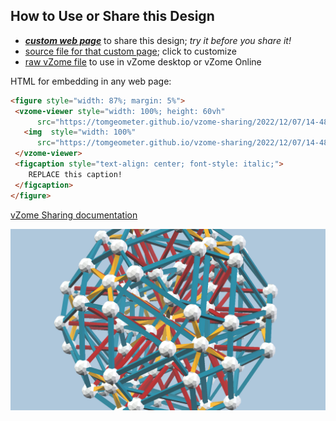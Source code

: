 
## How to Use or Share this Design

 - [***custom web page***][post] to share this design; *try it before you share it!*
 - [source file for that custom page][source]; click to customize
 - [raw vZome file][raw] to use in vZome desktop or vZome Online
 
 HTML for embedding in any web page:
 ```html
<figure style="width: 87%; margin: 5%">
  <vzome-viewer style="width: 100%; height: 60vh"
       src="https://tomgeometer.github.io/vzome-sharing/2022/12/07/14-48-04-FilledMetaZome/FilledMetaZome.vZome" >
    <img  style="width: 100%"
       src="https://tomgeometer.github.io/vzome-sharing/2022/12/07/14-48-04-FilledMetaZome/FilledMetaZome.png" >
  </vzome-viewer>
  <figcaption style="text-align: center; font-style: italic;">
     REPLACE this caption!
  </figcaption>
</figure>
 ```

[vZome Sharing documentation](https://vzome.github.io/vzome/sharing.html#how-it-works)

![Image](<FilledMetaZome.png>)


[post]: <https://tomgeometer.github.io/vzome-sharing/2022/12/07/FilledMetaZome-14-48-04.html>
[source]: <https://github.com/tomgeometer/vzome-sharing/edit/main/_posts/2022-12-07-FilledMetaZome-14-48-04.md>
[raw]: <https://raw.githubusercontent.com/tomgeometer/vzome-sharing/main/2022/12/07/14-48-04-FilledMetaZome/FilledMetaZome.vZome>